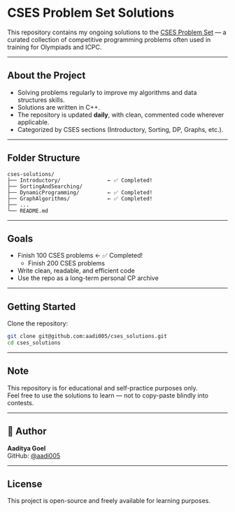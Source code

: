 # CSES Problem Set Solutions

This repository contains my ongoing solutions to the [CSES Problem Set](https://cses.fi/problemset/) — a curated collection of competitive programming problems often used in training for Olympiads and ICPC.

---

## About the Project

- Solving problems regularly to improve my algorithms and data structures skills.
- Solutions are written in C++.
- The repository is updated **daily**, with clean, commented code wherever applicable.
- Categorized by CSES sections (Introductory, Sorting, DP, Graphs, etc.).

---

## Folder Structure

```
cses-solutions/
├── Introductory/               ← ✅ Completed!
├── SortingAndSearching/
├── DynamicProgramming/         ← ✅ Completed!
├── GraphAlgorithms/            ← ✅ Completed!
├── ...
└── README.md
```

---

## Goals

- Finish 100 CSES problems      ← ✅ Completed!
  - Finish 200 CSES problems
- Write clean, readable, and efficient code
- Use the repo as a long-term personal CP archive

---

## Getting Started

Clone the repository:

```bash
git clone git@github.com:aadi005/cses_solutions.git
cd cses_solutions
```

---

## Note

This repository is for educational and self-practice purposes only.  
Feel free to use the solutions to learn — not to copy-paste blindly into contests.

---

## 👤 Author

**Aaditya Goel**  
GitHub: [@aadi005](https://github.com/aadi005)

---

## License

This project is open-source and freely available for learning purposes.
